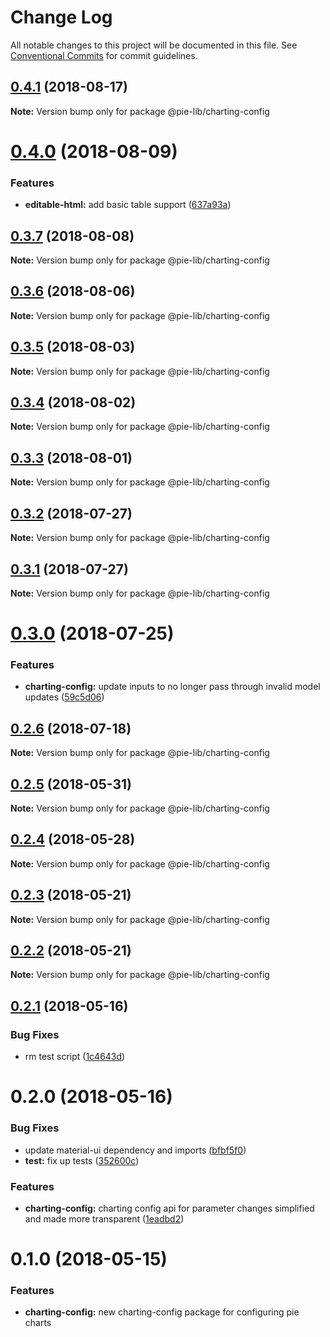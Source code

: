 # Change Log

All notable changes to this project will be documented in this file.
See [Conventional Commits](https://conventionalcommits.org) for commit guidelines.

<a name="0.4.1"></a>
## [0.4.1](https://github.com/pie-framework/pie-lib/compare/@pie-lib/charting-config@0.4.0...@pie-lib/charting-config@0.4.1) (2018-08-17)




**Note:** Version bump only for package @pie-lib/charting-config

<a name="0.4.0"></a>
# [0.4.0](https://github.com/pie-framework/pie-lib/compare/@pie-lib/charting-config@0.3.7...@pie-lib/charting-config@0.4.0) (2018-08-09)


### Features

* **editable-html:** add basic table support ([637a93a](https://github.com/pie-framework/pie-lib/commit/637a93a))




<a name="0.3.7"></a>

## [0.3.7](https://github.com/pie-framework/pie-lib/compare/@pie-lib/charting-config@0.3.6...@pie-lib/charting-config@0.3.7) (2018-08-08)

**Note:** Version bump only for package @pie-lib/charting-config

<a name="0.3.6"></a>

## [0.3.6](https://github.com/pie-framework/pie-lib/compare/@pie-lib/charting-config@0.3.5...@pie-lib/charting-config@0.3.6) (2018-08-06)

**Note:** Version bump only for package @pie-lib/charting-config

<a name="0.3.5"></a>

## [0.3.5](https://github.com/pie-framework/pie-lib/compare/@pie-lib/charting-config@0.3.4...@pie-lib/charting-config@0.3.5) (2018-08-03)

**Note:** Version bump only for package @pie-lib/charting-config

<a name="0.3.4"></a>

## [0.3.4](https://github.com/pie-framework/pie-lib/compare/@pie-lib/charting-config@0.3.3...@pie-lib/charting-config@0.3.4) (2018-08-02)

**Note:** Version bump only for package @pie-lib/charting-config

<a name="0.3.3"></a>

## [0.3.3](https://github.com/pie-framework/pie-lib/compare/@pie-lib/charting-config@0.3.2...@pie-lib/charting-config@0.3.3) (2018-08-01)

**Note:** Version bump only for package @pie-lib/charting-config

<a name="0.3.2"></a>

## [0.3.2](https://github.com/pie-framework/pie-lib/compare/@pie-lib/charting-config@0.3.1...@pie-lib/charting-config@0.3.2) (2018-07-27)

**Note:** Version bump only for package @pie-lib/charting-config

<a name="0.3.1"></a>

## [0.3.1](https://github.com/pie-framework/pie-lib/compare/@pie-lib/charting-config@0.3.0...@pie-lib/charting-config@0.3.1) (2018-07-27)

**Note:** Version bump only for package @pie-lib/charting-config

<a name="0.3.0"></a>

# [0.3.0](https://github.com/pie-framework/pie-lib/compare/@pie-lib/charting-config@0.2.6...@pie-lib/charting-config@0.3.0) (2018-07-25)

### Features

* **charting-config:** update inputs to no longer pass through invalid model updates ([59c5d06](https://github.com/pie-framework/pie-lib/commit/59c5d06))

<a name="0.2.6"></a>

## [0.2.6](https://github.com/pie-framework/pie-lib/compare/@pie-lib/charting-config@0.2.5...@pie-lib/charting-config@0.2.6) (2018-07-18)

**Note:** Version bump only for package @pie-lib/charting-config

<a name="0.2.5"></a>

## [0.2.5](https://github.com/pie-framework/pie-lib/compare/@pie-lib/charting-config@0.2.4...@pie-lib/charting-config@0.2.5) (2018-05-31)

**Note:** Version bump only for package @pie-lib/charting-config

<a name="0.2.4"></a>

## [0.2.4](https://github.com/pie-framework/pie-lib/compare/@pie-lib/charting-config@0.2.3...@pie-lib/charting-config@0.2.4) (2018-05-28)

**Note:** Version bump only for package @pie-lib/charting-config

<a name="0.2.3"></a>

## [0.2.3](https://github.com/pie-framework/pie-lib/compare/@pie-lib/charting-config@0.2.2...@pie-lib/charting-config@0.2.3) (2018-05-21)

**Note:** Version bump only for package @pie-lib/charting-config

<a name="0.2.2"></a>

## [0.2.2](https://github.com/pie-framework/pie-lib/compare/@pie-lib/charting-config@0.2.1...@pie-lib/charting-config@0.2.2) (2018-05-21)

**Note:** Version bump only for package @pie-lib/charting-config

<a name="0.2.1"></a>

## [0.2.1](https://github.com/pie-framework/pie-lib/compare/@pie-lib/charting-config@0.2.0...@pie-lib/charting-config@0.2.1) (2018-05-16)

### Bug Fixes

* rm test script ([1c4643d](https://github.com/pie-framework/pie-lib/commit/1c4643d))

<a name="0.2.0"></a>

# 0.2.0 (2018-05-16)

### Bug Fixes

* update material-ui dependency and imports ([bfbf5f0](https://github.com/pie-framework/pie-lib/commit/bfbf5f0))
* **test:** fix up tests ([352600c](https://github.com/pie-framework/pie-lib/commit/352600c))

### Features

* **charting-config:** charting config api for parameter changes simplified and made more transparent ([1eadbd2](https://github.com/pie-framework/pie-lib/commit/1eadbd2))

<a name="0.1.0"></a>

# 0.1.0 (2018-05-15)

### Features

* **charting-config:** new charting-config package for configuring pie charts
